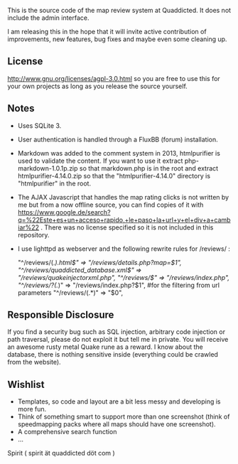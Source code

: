 This is the source code of the map review system at Quaddicted. It does not include the admin interface.

I am releasing this in the hope that it will invite active contribution of improvements, new features, bug fixes and maybe even some cleaning up.

License
-------
http://www.gnu.org/licenses/agpl-3.0.html so you are free to use this for your own projects as long as you release the source yourself.

Notes
-----
- Uses SQLite 3.
- User authentication is handled through a FluxBB (forum) installation.
- Markdown was added to the comment system in 2013, htmlpurifier is used to validate the content. If you want to use it extract php-markdown-1.0.1p.zip so that markdown.php is in the root and extract htmlpurifier-4.14.0.zip so that the "htmlpurifier-4.14.0" directory is "htmlpurifier" in the root.
- The AJAX Javascript that handles the map rating clicks is not written by me but from a now offline source, you can find copies of it with https://www.google.de/search?q=%22Este+es+un+acceso+rapido,+le+paso+la+url+y+el+div+a+cambiar%22 . There was no license specified so it is not included in this repository.
- I use lighttpd as webserver and the following rewrite rules for /reviews/ :

    "^/reviews/(.*).html$" => "/reviews/details.php?map=$1",    
    "^/reviews/quaddicted_database.xml$" => "/reviews/quakeinjectorxml.php",    
    "^/reviews/$" => "/reviews/index.php",    
    "^/reviews/\?(.*)" => "/reviews/index.php?$1", #for the filtering from url parameters    
    "^/reviews/(.*)" => "$0",

Responsible Disclosure
----------------------
If you find a security bug such as SQL injection, arbitrary code injection or path traversal, please do not exploit it but tell me in private. You will receive an awesome rusty metal Quake rune as a reward. I know about the database, there is nothing sensitive inside (everything could be crawled from the website).

Wishlist
--------
- Templates, so code and layout are a bit less messy and developing is more fun.
- Think of something smart to support more than one screenshot (think of speedmapping packs where all maps should have one screenshot).
- A comprehensive search function
- ...

Spirit ( spirit ät quaddicted döt com )
